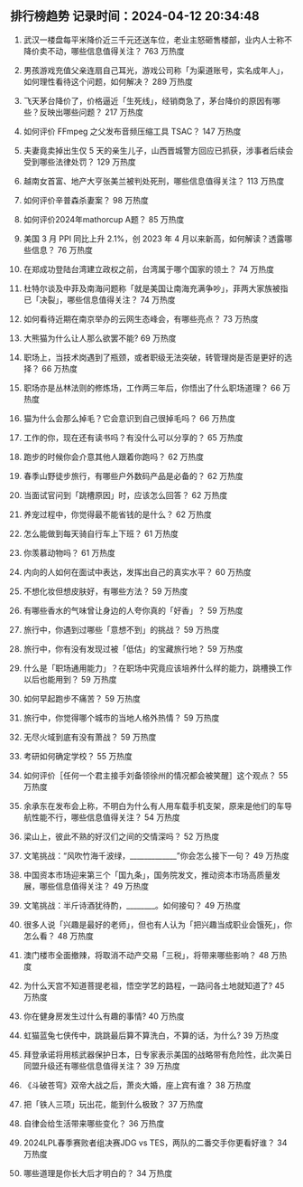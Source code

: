 
## 排行榜趋势 记录时间：2024-04-12 20:34:48
  
  1. 武汉一楼盘每平米降价近三千元还送车位，老业主怒砸售楼部，业内人士称不降价卖不动，哪些信息值得关注？ 763 万热度
    
  2. 男孩游戏充值父亲连扇自己耳光，游戏公司称「为渠道账号，实名成年人」，如何理性看待这个问题，如何解决？ 289 万热度
    
  3. 飞天茅台降价了，价格逼近「生死线」，经销商急了，茅台降价的原因有哪些？反映出哪些问题？ 217 万热度
    
  4. 如何评价 FFmpeg 之父发布音频压缩工具 TSAC？ 147 万热度
    
  5. 夫妻竟卖掉出生仅 5 天的亲生儿子，山西晋城警方回应已抓获，涉事者后续会受到哪些法律处罚？ 129 万热度
    
  6. 越南女首富、地产大亨张美兰被判处死刑，哪些信息值得关注？ 113 万热度
    
  7. 如何评价辛普森杀妻案？ 98 万热度
    
  8. 如何评价2024年mathorcup A题？ 85 万热度
    
  9. 美国 3 月 PPI 同比上升 2.1%，创 2023 年 4 月以来新高，如何解读？透露哪些信息？ 76 万热度
    
  10. 在郑成功登陆台湾建立政权之前，台湾属于哪个国家的领土？ 74 万热度
    
  11. 杜特尔谈及中菲及南海问题称「就是美国让南海充满争吵」，菲两大家族被指已「决裂」，哪些信息值得关注？ 74 万热度
    
  12. 如何看待近期在南京举办的云网生态峰会，有哪些亮点？ 73 万热度
    
  13. 大熊猫为什么让人那么欲罢不能? 69 万热度
    
  14. 职场上，当技术岗遇到了瓶颈，或者职级无法突破，转管理岗是否是更好的选择？ 66 万热度
    
  15. 职场亦是丛林法则的修炼场，工作两三年后，你悟出了什么职场道理？ 66 万热度
    
  16. 猫为什么会那么掉毛？它会意识到自己很掉毛吗？ 66 万热度
    
  17. 工作的你，现在还有读书吗？有没什么可以分享的？ 65 万热度
    
  18. 跑步的时候你会介意其他人跟着你跑吗？ 62 万热度
    
  19. 春季山野徒步旅行，有哪些户外数码产品是必备的？ 62 万热度
    
  20. 当面试官问到「跳槽原因」时，应该怎么回答？ 62 万热度
    
  21. 养宠过程中，你觉得最不能省钱的是什么？ 62 万热度
    
  22. 怎么能做到每天骑自行车上下班？ 61 万热度
    
  23. 你羡慕动物吗？ 61 万热度
    
  24. 内向的人如何在面试中表达，发挥出自己的真实水平？ 60 万热度
    
  25. 不想化妆但想皮肤好，有哪些方法？ 59 万热度
    
  26. 有哪些香水的气味曾让身边的人夸你真的「好香」？ 59 万热度
    
  27. 旅行中，你遇到过哪些「意想不到」的挑战？ 59 万热度
    
  28. 旅行中，你有没有发现过被「低估」的宝藏旅行地？ 59 万热度
    
  29. 什么是「职场通用能力」？在职场中究竟应该培养什么样的能力，跳槽换工作以后也能用到？ 59 万热度
    
  30. 如何早起跑步不痛苦？ 59 万热度
    
  31. 旅行中，你觉得哪个城市的当地人格外热情？ 59 万热度
    
  32. 无尽火域到底有没有萧战？ 59 万热度
    
  33. 考研如何确定学校？ 55 万热度
    
  34. 如何评价［任何一个君主接手刘备领徐州的情况都会被笑醒］这个观点？ 55 万热度
    
  35. 余承东在发布会上称，不明白为什么有人用车载手机支架，原来是他们的车导航性能不行，哪些信息值得关注？ 54 万热度
    
  36. 梁山上，彼此不熟的好汉们之间的交情深吗？ 52 万热度
    
  37. 文笔挑战：“风吹竹海千波绿，_____________”你会怎么接下一句？ 49 万热度
    
  38. 中国资本市场迎来第三个「国九条」，国务院发文，推动资本市场高质量发展，哪些信息值得关注？ 49 万热度
    
  39. 文笔挑战：半斤诗酒犹待酌，________。如何接句？ 49 万热度
    
  40. 很多人说「兴趣是最好的老师」，但也有人认为「把兴趣当成职业会饿死」，你怎么看？ 48 万热度
    
  41. 澳门楼市全面撤辣，将取消不动产交易「三税」，将带来哪些影响？ 48 万热度
    
  42. 为什么天宫不知道菩提老祖，悟空学艺的路程，一路问各土地就知道了? 45 万热度
    
  43. 你在健身房发生过什么有趣的事情? 40 万热度
    
  44. 虹猫蓝兔七侠传中，跳跳最后算不算洗白，不算的话，为什么? 39 万热度
    
  45. 拜登承诺将用核武器保护日本，日专家表示美国的战略带有危险性，此次美日同盟升级还有哪些信息值得关注？ 39 万热度
    
  46. 《斗破苍穹》双帝大战之后，萧炎大婚，座上宾有谁？ 38 万热度
    
  47. 把「铁人三项」玩出花，能到什么极致？ 37 万热度
    
  48. 自律会给生活带来哪些变化？ 36 万热度
    
  49. 2024LPL春季赛败者组决赛JDG vs TES，两队的二番交手你更看好谁？ 34 万热度
    
  50. 哪些道理是你长大后才明白的？ 34 万热度
    